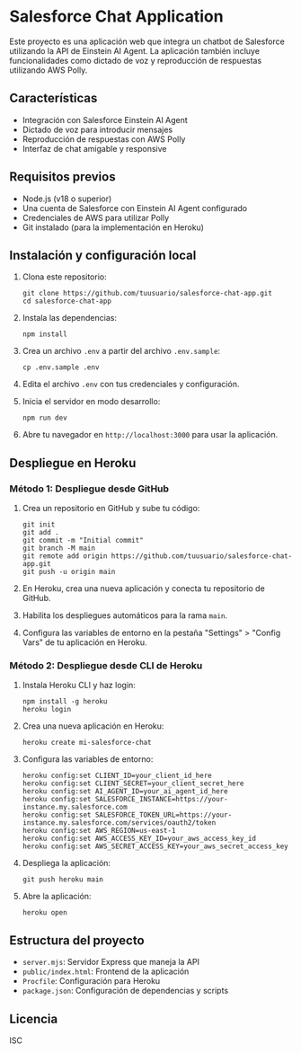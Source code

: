 # Salesforce Chat Application

Este proyecto es una aplicación web que integra un chatbot de Salesforce utilizando la API de Einstein AI Agent. La aplicación también incluye funcionalidades como dictado de voz y reproducción de respuestas utilizando AWS Polly.

## Características

- Integración con Salesforce Einstein AI Agent
- Dictado de voz para introducir mensajes
- Reproducción de respuestas con AWS Polly
- Interfaz de chat amigable y responsive

## Requisitos previos

- Node.js (v18 o superior)
- Una cuenta de Salesforce con Einstein AI Agent configurado
- Credenciales de AWS para utilizar Polly
- Git instalado (para la implementación en Heroku)

## Instalación y configuración local

1. Clona este repositorio:
   ```
   git clone https://github.com/tuusuario/salesforce-chat-app.git
   cd salesforce-chat-app
   ```

2. Instala las dependencias:
   ```
   npm install
   ```

3. Crea un archivo `.env` a partir del archivo `.env.sample`:
   ```
   cp .env.sample .env
   ```

4. Edita el archivo `.env` con tus credenciales y configuración.

5. Inicia el servidor en modo desarrollo:
   ```
   npm run dev
   ```

6. Abre tu navegador en `http://localhost:3000` para usar la aplicación.

## Despliegue en Heroku

### Método 1: Despliegue desde GitHub

1. Crea un repositorio en GitHub y sube tu código:
   ```
   git init
   git add .
   git commit -m "Initial commit"
   git branch -M main
   git remote add origin https://github.com/tuusuario/salesforce-chat-app.git
   git push -u origin main
   ```

2. En Heroku, crea una nueva aplicación y conecta tu repositorio de GitHub.

3. Habilita los despliegues automáticos para la rama `main`.

4. Configura las variables de entorno en la pestaña "Settings" > "Config Vars" de tu aplicación en Heroku.

### Método 2: Despliegue desde CLI de Heroku

1. Instala Heroku CLI y haz login:
   ```
   npm install -g heroku
   heroku login
   ```

2. Crea una nueva aplicación en Heroku:
   ```
   heroku create mi-salesforce-chat
   ```

3. Configura las variables de entorno:
   ```
   heroku config:set CLIENT_ID=your_client_id_here
   heroku config:set CLIENT_SECRET=your_client_secret_here
   heroku config:set AI_AGENT_ID=your_ai_agent_id_here
   heroku config:set SALESFORCE_INSTANCE=https://your-instance.my.salesforce.com
   heroku config:set SALESFORCE_TOKEN_URL=https://your-instance.my.salesforce.com/services/oauth2/token
   heroku config:set AWS_REGION=us-east-1
   heroku config:set AWS_ACCESS_KEY_ID=your_aws_access_key_id
   heroku config:set AWS_SECRET_ACCESS_KEY=your_aws_secret_access_key
   ```

4. Despliega la aplicación:
   ```
   git push heroku main
   ```

5. Abre la aplicación:
   ```
   heroku open
   ```

## Estructura del proyecto

- `server.mjs`: Servidor Express que maneja la API
- `public/index.html`: Frontend de la aplicación
- `Procfile`: Configuración para Heroku
- `package.json`: Configuración de dependencias y scripts

## Licencia

ISC
